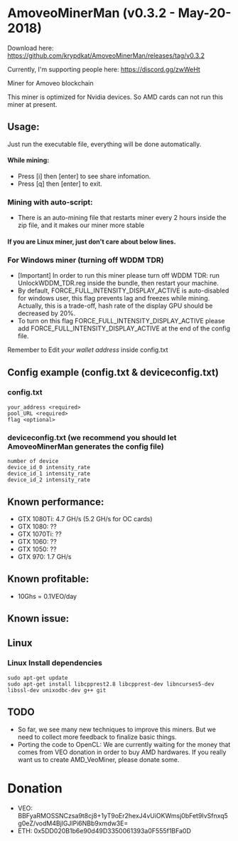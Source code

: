 # AmoveoMinerMan (v0.3.2 - May-20-2018)
Download here: https://github.com/krypdkat/AmoveoMinerMan/releases/tag/v0.3.2

Currently, I'm supporting people here: https://discord.gg/zwWeHt

Miner for Amoveo blockchain

This miner is optimized for Nvidia devices. So AMD cards can not run this miner at present.

## Usage:
Just run the executable file, everything will be done automatically.
#### While mining:
- Press [i] then [enter] to see share infomation.
- Press [q] then [enter] to exit.

### Mining with auto-script:
- There is an auto-mining file that restarts miner every 2 hours inside the zip file, and it makes our miner more stable

  
#### If you are Linux miner, just don't care about below lines.
### For Windows miner (turning off WDDM TDR)
- [Important] In order to run this miner please turn off WDDM TDR: run UnlockWDDM_TDR.reg inside the bundle, then restart your machine.
- By default, FORCE_FULL_INTENSITY_DISPLAY_ACTIVE is auto-disabled for windows user, this flag prevents lag and freezes while mining. Actually, this is a trade-off, hash rate of the display GPU should be decreased by 20%.
- To turn on this flag FORCE_FULL_INTENSITY_DISPLAY_ACTIVE please add FORCE_FULL_INTENSITY_DISPLAY_ACTIVE at the end of the config file.

Remember to Edit *your wallet address* inside config.txt

## Config example (config.txt & deviceconfig.txt)
### config.txt
```
your_address <required>
pool_URL <required>
flag <optional>
```
### deviceconfig.txt (we recommend you should let AmoveoMinerMan generates the config file)
```
number of device
device_id_0 intensity_rate
device_id_1 intensity_rate
device_id_2 intensity_rate
```
  
## Known performance:
- GTX 1080Ti: 4.7 GH/s (5.2 GH/s for OC cards)
- GTX 1080: ??
- GTX 1070Ti: ??
- GTX 1060: ??
- GTX 1050: ??
- GTX 970: 1.7 GH/s

## Known profitable:
- 10Ghs = 0.1VEO/day

## Known issue:

## Linux

### Linux Install dependencies

```
sudo apt-get update
sudo apt-get install libcpprest2.8 libcpprest-dev libncurses5-dev libssl-dev unixodbc-dev g++ git
```

## TODO
- So far, we see many new techniques to improve this miners. But we need to collect more feedback to finalize basic things.
- Porting the code to OpenCL: We are currently waiting for the money that comes from VEO donation in order to buy AMD hardwares. If you really want us to create AMD_VeoMiner, please donate some.
# Donation
- VEO: BBFyaRMOSSNCzsa9t8cj8+1yT9oEr2hexJ4vUiOKWmsj0bFet9IvSfnxq5g0eZ/vodM4BjlGJlPi6NBb9xmdw3E=
- ETH: 0x5DD020B1b6e90d49D3350061393a0F555f1BFa0D
